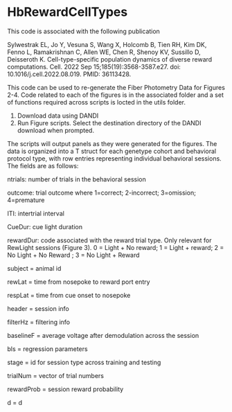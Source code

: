 # HbRewardCellTypes

This code is associated with the following publication

Sylwestrak EL, Jo Y, Vesuna S, Wang X, Holcomb B, Tien RH, Kim DK, Fenno L, Ramakrishnan C, Allen WE, Chen R, Shenoy KV, Sussillo D, Deisseroth K. Cell-type-specific population dynamics of diverse reward computations. Cell. 2022 Sep 15;185(19):3568-3587.e27. doi: 10.1016/j.cell.2022.08.019. PMID: 36113428. 

This code can be used to re-generate the Fiber Photometry Data for Figures 2-4.  Code related to each of the figures is in the associated folder and a set of functions required across scripts is locted in the utils folder.

1. Download data using DANDI
2. Run Figure scripts. Select the destination directory of the DANDI download when prompted. 

The scripts will output panels as they were generated for the figures.  The data is organized into a T struct for each genetype cohort and behavioral protocol type, with row entries representing individual behavioral sessions.  
The fields are as follows: 

ntrials: number of trials in the behavioral session

outcome: trial outcome where 1=correct; 2-incorrect; 3=omission; 4=premature

ITI: intertrial interval

CueDur: cue light duration

rewardDur: code associated with the reward trial type.  Only relevant for RewLight sessions (Figure 3).  0 = Light + No reward; 1 = Light + reward; 2 = No Light + No Reward ; 3 = No Light + Reward

subject = animal id

rewLat = time from nosepoke to reward port entry

respLat = time from cue onset to nosepoke

header = session info

filterHz = filtering info

baselineF = average voltage after demodulation across the session

bls = regression parameters

stage = id for session type across training and testing

trialNum = vector of trial numbers

rewardProb = session reward probability

d = d

